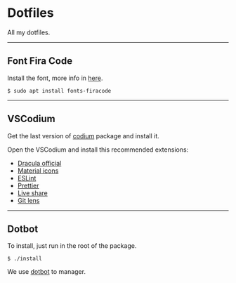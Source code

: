 # Dotfiles

All my dotfiles.

---

## Font Fira Code

Install the font, more info in [here](https://github.com/tonsky/FiraCode).

```
$ sudo apt install fonts-firacode
```

---

## VSCodium

Get the last version of [codium](https://github.com/VSCodium/vscodium/releases) package and install it.

Open the VSCodium and install this recommended extensions:

- [Dracula official](https://marketplace.visualstudio.com/items?itemName=dracula-theme.theme-dracula)
- [Material icons](https://marketplace.visualstudio.com/items?itemName=PKief.material-icon-theme)
- [ESLint](https://marketplace.visualstudio.com/items?itemName=dbaeumer.vscode-eslint)
- [Prettier](https://marketplace.visualstudio.com/items?itemName=esbenp.prettier-vscode)
- [Live share](https://marketplace.visualstudio.com/items?itemName=MS-vsliveshare.vsliveshare)
- [Git lens](https://marketplace.visualstudio.com/items?itemName=eamodio.gitlens)

---

## Dotbot

To install, just run in the root of the package.

```
$ ./install
```

We use [dotbot](https://github.com/anishathalye/dotbot) to manager.
